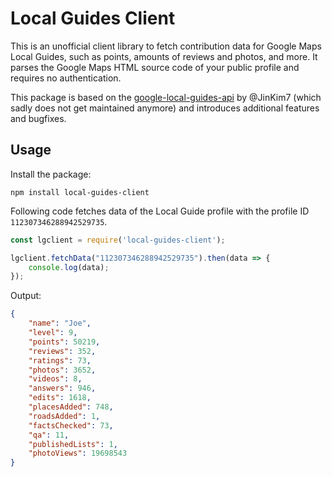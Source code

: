 # Local Guides Client

This is an unofficial client library to fetch contribution data for Google Maps Local Guides, such as points, amounts of reviews and photos, and more. It parses the Google Maps HTML source code of your public profile and requires no authentication.

This package is based on the [google-local-guides-api](https://github.com/JinKim7/google-local-guides-api) by @JinKim7 (which sadly does not get maintained anymore) and introduces additional features and bugfixes.


## Usage 

Install the package:

```
npm install local-guides-client
```

Following code fetches data of the Local Guide profile with the profile ID `112307346288942529735`.

```javascript
const lgclient = require('local-guides-client');

lgclient.fetchData("112307346288942529735").then(data => {
    console.log(data);
});
```
Output:

```json
{
    "name": "Joe",
    "level": 9,
    "points": 50219,
    "reviews": 352,
    "ratings": 73,
    "photos": 3652,
    "videos": 8,
    "answers": 946,
    "edits": 1618,
    "placesAdded": 748,
    "roadsAdded": 1,
    "factsChecked": 73,
    "qa": 11,
    "publishedLists": 1,
    "photoViews": 19698543
}
```
